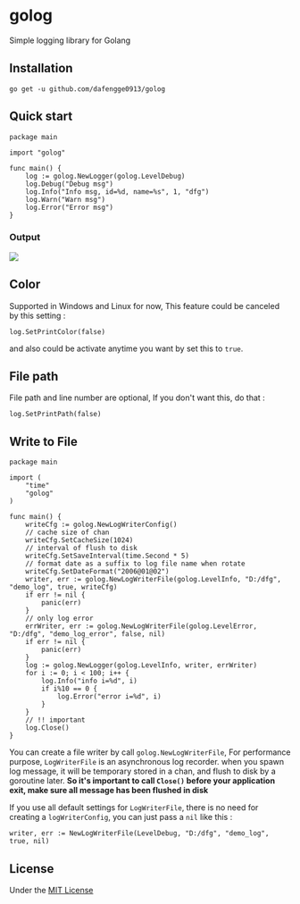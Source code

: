 # golog
Simple logging library for Golang

## Installation  

`go get -u github.com/dafengge0913/golog`

## Quick start  

```golang
package main

import "golog"

func main() {
	log := golog.NewLogger(golog.LevelDebug)
	log.Debug("Debug msg")
	log.Info("Info msg, id=%d, name=%s", 1, "dfg")
	log.Warn("Warn msg")
	log.Error("Error msg")
}

```
### Output
![](https://i.loli.net/2018/09/07/5b9224e2ea924.png)

## Color  

Supported in Windows and Linux for now, This feature could be canceled by this setting :  
```golang
log.SetPrintColor(false)
```
and also could be activate anytime you want by set this to `true`.

## File path
File path and line number are optional, If you don't want this, do that :
```golang
log.SetPrintPath(false)
```
## Write to File

```golang
package main

import (
	"time"
	"golog"
)

func main() {
	writeCfg := golog.NewLogWriterConfig()
	// cache size of chan
	writeCfg.SetCacheSize(1024)
	// interval of flush to disk
	writeCfg.SetSaveInterval(time.Second * 5)
	// format date as a suffix to log file name when rotate
	writeCfg.SetDateFormat("2006@01@02")
	writer, err := golog.NewLogWriterFile(golog.LevelInfo, "D:/dfg", "demo_log", true, writeCfg)
	if err != nil {
		panic(err)
	}
	// only log error
	errWriter, err := golog.NewLogWriterFile(golog.LevelError, "D:/dfg", "demo_log_error", false, nil)
	if err != nil {
		panic(err)
	}
	log := golog.NewLogger(golog.LevelInfo, writer, errWriter)
	for i := 0; i < 100; i++ {
		log.Info("info i=%d", i)
		if i%10 == 0 {
			log.Error("error i=%d", i)
		}
	}
	// !! important
	log.Close()
}
```
You can create a file writer by call `golog.NewLogWriterFile`, For performance purpose, `LogWriterFile` is an asynchronous log recorder. when you spawn log message, it will be temporary stored in a chan, and flush to disk by a goroutine later.
**So it's important to call `Close()` before your application exit, make sure all message has been flushed in disk**

If you use all default settings for `LogWriterFile`, there is no need for creating a `logWriterConfig`, you can just pass a `nil` like this :
```golang
writer, err := NewLogWriterFile(LevelDebug, "D:/dfg", "demo_log", true, nil)
```

## License
Under the [MIT License](https://github.com/dafengge0913/golog/blob/master/LICENSE)